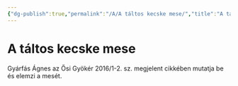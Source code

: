 ```yaml
---
{"dg-publish":true,"permalink":"/A/A táltos kecske mese/","title":"A táltos kecske mese","tags":["formatted🟢"],"created":"2023-10-22T12:46","updated":"2023-10-22T12:46"}
---
```



# A táltos kecske mese

Gyárfás Ágnes az Ősi Gyökér 2016/1-2. sz. megjelent cikkében mutatja be és elemzi a mesét.  